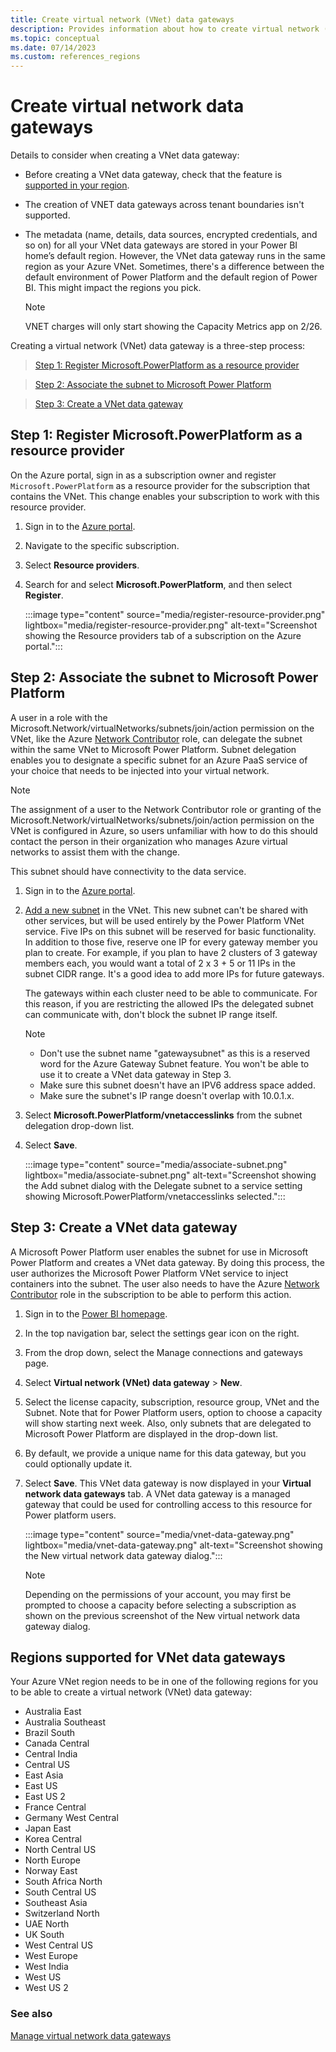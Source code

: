 ```yaml
---
title: Create virtual network (VNet) data gateways
description: Provides information about how to create virtual network (VNet) data gateways.
ms.topic: conceptual
ms.date: 07/14/2023
ms.custom: references_regions
---
```


# Create virtual network data gateways

Details to consider when creating a VNet data gateway:
- Before creating a VNet data gateway, check that the feature is [supported in your region](#regions-supported-for-vnet-data-gateways).
- The creation of VNET data gateways across tenant boundaries isn't supported.
- The metadata (name, details, data sources, encrypted credentials, and so on) for all your VNet data gateways are stored in your Power BI home’s default region. However, the VNet data gateway runs in the same region as your Azure VNet. Sometimes, there's a difference between the default environment of Power Platform and the default region of Power BI. This might impact the regions you pick.

    > [!NOTE]
    > VNET charges will only start showing the Capacity Metrics app on 2/26.

Creating a virtual network (VNet) data gateway is a three-step process:

> [Step 1: Register Microsoft.PowerPlatform as a resource provider](#step-1-register-microsoftpowerplatform-as-a-resource-provider)

> [Step 2: Associate the subnet to Microsoft Power Platform](#step-2-associate-the-subnet-to-microsoft-power-platform)

> [Step 3: Create a VNet data gateway](#step-3-create-a-vnet-data-gateway)


## Step 1: Register Microsoft.PowerPlatform as a resource provider

On the Azure portal, sign in as a subscription owner and register `Microsoft.PowerPlatform` as a resource provider for the subscription that contains the VNet. This change enables your subscription to work with this resource provider.

1. Sign in to the [Azure portal](https://portal.azure.com).

1. Navigate to the specific subscription.

1. Select **Resource providers**.

1. Search for and select **Microsoft.PowerPlatform**, and then select **Register**.

   :::image type="content" source="media/register-resource-provider.png" lightbox="media/register-resource-provider.png" alt-text="Screenshot showing the Resource providers tab of a subscription on the Azure portal.":::

## Step 2: Associate the subnet to Microsoft Power Platform

A user in a role with the Microsoft.Network/virtualNetworks/subnets/join/action permission on the VNet, like the Azure [Network Contributor](/azure/role-based-access-control/built-in-roles#network-contributor) role, can delegate the subnet within the same VNet to Microsoft Power Platform. Subnet delegation enables you to designate a specific subnet for an Azure PaaS service of your choice that needs to be injected into your virtual network. 

> [!NOTE]
> The assignment of a user to the Network Contributor role or granting of the Microsoft.Network/virtualNetworks/subnets/join/action permission on the VNet is configured in Azure, so users unfamiliar with how to do this should contact the person in their organization who manages Azure virtual networks to assist them with the change.

This subnet should have connectivity to the data service.

1. Sign in to the [Azure portal](https://portal.azure.com).

1. [Add a new subnet](/azure/virtual-network/virtual-network-manage-subnet#add-a-subnet) in the VNet. This new subnet can't be shared with other services, but will be used entirely by the Power Platform VNet service. Five IPs on this subnet will be reserved for basic functionality. In addition to those five, reserve one IP for every gateway member you plan to create. For example, if you plan to have 2 clusters of 3 gateway members each, you would want a total of 2 x 3 + 5 or 11 IPs in the subnet CIDR range. It's a good idea to add more IPs for future gateways.

    The gateways within each cluster need to be able to communicate. For this reason, if you are restricting the allowed IPs the delegated subnet can communicate with, don't block the subnet IP range itself. 

    > [!NOTE]
    >
    > * Don't use the subnet name "gatewaysubnet" as this is a reserved word for the Azure Gateway Subnet feature. You won't be able to use it to create a VNet data gateway in Step 3.
    > * Make sure this subnet doesn't have an IPV6 address space added.
    > * Make sure the subnet's IP range doesn't overlap with 10.0.1.x.

1. Select **Microsoft.PowerPlatform/vnetaccesslinks** from the subnet delegation drop-down list.

1. Select **Save**.

   :::image type="content" source="media/associate-subnet.png" lightbox="media/associate-subnet.png" alt-text="Screenshot showing the Add subnet dialog with the Delegate subnet to a service setting showing Microsoft.PowerPlatform/vnetaccesslinks selected.":::

## Step 3: Create a VNet data gateway

A Microsoft Power Platform user enables the subnet for use in Microsoft Power Platform and creates a VNet data gateway. By doing this process, the user authorizes the Microsoft Power Platform VNet service to inject containers into the subnet. The user also needs to have the Azure [Network Contributor](/azure/role-based-access-control/built-in-roles#network-contributor) role in the subscription to be able to perform this action.

1. Sign in to the [Power BI homepage](https://app.powerbi.com).

1. In the top navigation bar, select the settings gear icon on the right.

1. From the drop down, select the Manage connections and gateways page.
   
1. Select **Virtual network (VNet) data gateway** > **New**.

1. Select the license capacity, subscription, resource group, VNet and the Subnet. Note that for Power Platform users, option to choose a capacity will show starting next week. Also, only subnets that are delegated to Microsoft Power Platform are displayed in the drop-down list.

1. By default, we provide a unique name for this data gateway, but you could optionally update it.

1. Select **Save**. This VNet data gateway is now displayed in your **Virtual network data gateways** tab. A VNet data gateway is a managed gateway that could be used for controlling access to this resource for Power platform users.  

   :::image type="content" source="media/vnet-data-gateway.png" lightbox="media/vnet-data-gateway.png" alt-text="Screenshot showing the New virtual network data gateway dialog.":::

   > [!NOTE]
   > Depending on the permissions of your account, you may first be prompted to choose a capacity before selecting a subscription as shown on the previous screenshot of the New virtual network data gateway dialog.

## Regions supported for VNet data gateways

Your Azure VNet region needs to be in one of the following regions for you to be able to create a virtual network (VNet) data gateway:

* Australia East
* Australia Southeast
* Brazil South
* Canada Central
* Central India
* Central US
* East Asia
* East US
* East US 2
* France Central
* Germany West Central
* Japan East
* Korea Central
* North Central US
* North Europe
* Norway East
* South Africa North
* South Central US
* Southeast Asia
* Switzerland North
* UAE North
* UK South
* West Central US
* West Europe
* West India
* West US
* West US 2

### See also

[Manage virtual network data gateways](manage-data-gateways.md)
